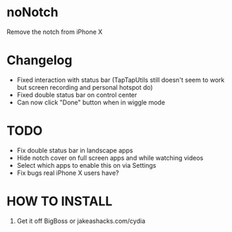 # noNotch
Remove the notch from iPhone X

# Changelog
- Fixed interaction with status bar (TapTapUtils still doesn't seem to work but screen recording and personal hotspot do)
- Fixed double status bar on control center
- Can now click "Done" button when in wiggle mode

# TODO
- Fix double status bar in landscape apps
- Hide notch cover on full screen apps and while watching videos
- Select which apps to enable this on via Settings
- Fix bugs real iPhone X users have?

# HOW TO INSTALL
1. Get it off BigBoss or jakeashacks.com/cydia
